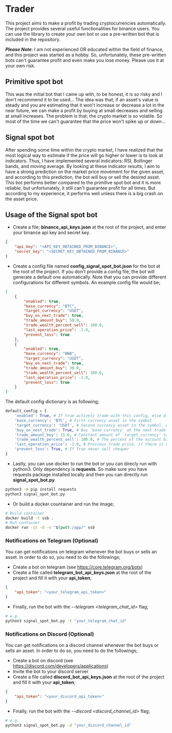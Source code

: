 # Trader
This project aims to make a profit by trading cryptocurrencies automatically. The project provides several useful functionalities for binance users. You can use the library to create your own bot or use a pre-written bot that is included in the repository.

***Please Note***: I am not experienced OR educated within the field of finance, and this project was started as a hobby. So, unfortunately, these pre-written bots can't guarantee profit and even make you lose money. Please use it at your own risk.


## Primitive spot bot
This was the initial bot that I came up with, to be honest, it is so risky and I don't recommend it to be used... The idea was that, if an asset's value is steady and you are estimating that it won't increase or decrease a lot in the near future, we can make a profit by buying at small decreases and selling at small increases. The problem is that; the crypto market is so volatile. So most of the time we can't guarantee that the price won't spike up or down...

## Signal spot bot
After spending some time within the crypto market, I have realized that the most logical way to estimate if the price will go higher or lower is to look at indicators. Thus, I have implemented several indicators: RSI, Bollinger bands, and moving average. By looking at these indicator results, I aim to have a strong prediction on the market price movement for the given asset, and according to this prediction, the bot will buy or sell the desired asset. This bot performs better compared to the primitive spot bot and it is more reliable, but unfortunately, it still can't guarantee profit for all times. But according to my experience, it performs well unless there is a big crash on the asset price.

## Usage of the Signal spot bot
- Create a file; **binance_api_keys.json** at the root of the project, and enter your binance api key and secret key.
```json
{
    "api_key": "<API_KEY_OBTAINED_FROM_BINANCE>",
    "secret_key": "<SECRET_KEY_OBTAINED_FROM_BINANCE>"
}
```
- Create a config file named **config_signal_spot_bot.json** for the bot at the root of the project. If you don't provide a config file, the bot will generate a default one automatically. Note that you can provide different configurations for different symbols. An example config file would be;
```json
[
    {
        "enabled": true,
        "base_currency": "BTC",
        "target_currency": "USDT",
        "buy_on_next_trade": true,
        "trade_amount_buy": 50.0,
        "trade_wealth_percent_sell": 100.0,
        "last_operation_price": -1.0,
        "prevent_loss": true
    },
    {
        "enabled": true,
        "base_currency": "BNB",
        "target_currency": "USDT",
        "buy_on_next_trade": true,
        "trade_amount_buy": 30.0,
        "trade_wealth_percent_sell": 100.0,
        "last_operation_price": -1.0,
        "prevent_loss": true
    }
]
```
The default config dictionary is as following;
```python
default_config = {
    'enabled': True, # If true actively trade with this config, else dismiss
    'base_currency': 'BTC', # First currency asset in the symbol
    'target_currency': 'USDT', # Second currency asset in the symbol, want to maximize this asset
    'buy_on_next_trade': True, # Buy `base_currency` at the next trade
    'trade_amount_buy': 15.0, # Constant amount of `target_currency` to use while buying `base_currency`
    'trade_wealth_percent_sell': 100.0, # The percent of the account balance to be traded while selling `base_currency`
    'last_operation_price': -1.0, # Previous trade price, if there is no trade (-1), set to current price
    'prevent_loss': True, # If True never sell cheaper
}
```
- Lastly, you can use docker to run the bot or you can direcly run with python3. Only dependency is **requests**. So make sure you have requests package installed locally and then you can directly run **signal_spot_bot.py**.
``` bash
python3 -m pip install requests
python3 signal_spot_bot.py
```
- Or build a docker countainer and run the image;
 ``` bash
# Build container
docker build -t ssb .
# Run container
docker run -it -d -v "$(pwd):/app/" ssb
```
### Notifications on Telegram (Optional)
You can get notifications on telegram whenever the bot buys or sells an asset.
In order to do so, you need to do the followings;
- Create a bot on telegram (see https://core.telegram.org/bots)
- Create a file called **telegram_bot_api_keys.json** at the root of the project and fill it with your **api_token**;
``` json
{
    "api_token": "<your_telegram_api_token>"
}
```
- Finally, run the bot with the *--telegram <telegram_chat_id>* flag;
``` bash
# e.g.
python3 signal_spot_bot.py -t "your_telegram_chat_id"
```

### Notifications on Discord (Optional)
You can get notifications on a discord channel whenever the bot buys or sells an asset.
In order to do so, you need to do the followings;
- Create a bot on discord (see https://discord.com/developers/applications)
- Invite the bot to your discord server
- Create a file called **discord_bot_api_keys.json** at the root of the project and fill it with your **api_token**;
``` json
{
    "api_token": "<your_discord_api_token>"
}
```
- Finally, run the bot with the *--discord <discord_channel_id>* flag;
``` bash
# e.g.
python3 signal_spot_bot.py -d "your_discord_channel_id"
```

